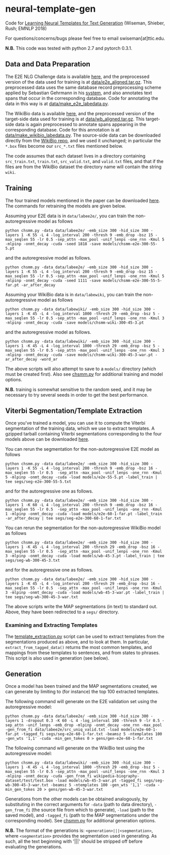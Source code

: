 # neural-template-gen

Code for [Learning Neural Templates for Text Generation](https://arxiv.org/abs/1808.10122) (Wiseman, Shieber, Rush; EMNLP 2018)

For questions/concerns/bugs please feel free to email swiseman[at]ttic.edu.

**N.B.** This code was tested with python 2.7 and pytorch 0.3.1.

## Data and Data Preparation

The E2E NLG Challenge data is available [here](http://www.macs.hw.ac.uk/InteractionLab/E2E/), and the preprocessed version of the data used for training is at [data/e2e_aligned.tar.gz](https://github.com/harvardnlp/neural-template-gen/blob/master/data/e2e_aligned.tar.gz). This preprocessed data uses the same database record preprocessing scheme applied by Sebastian Gehrmann in his [system](https://github.com/sebastianGehrmann/OpenNMT-py/tree/diverse_ensemble), and also annotates text spans that occur in the corresponding database. Code for annotating the data in this way is at [data/make_e2e_labedata.py](https://github.com/harvardnlp/neural-template-gen/blob/master/data/make_e2e_labedata.py).


The WikiBio data is available [here](https://github.com/DavidGrangier/wikipedia-biography-dataset), and the preprocessed version of the target-side data used for training is at [data/wb_aligned.tar.gz](https://github.com/harvardnlp/neural-template-gen/blob/master/data/wb_aligned.tar.gz). This target-side data is again preprocessed to annotate spans appearing in the corresponding database. Code for this annotation is at [data/make_wikibio_labedata.py](https://github.com/harvardnlp/neural-template-gen/blob/master/data/make_wikibio_labedata.py). The source-side data can be downloaded directly from the [WikiBio repo](https://github.com/DavidGrangier/wikipedia-biography-dataset), and we used it unchanged; in particular the `*.box` files become our `src_*.txt` files mentioned below.


The code assumes that each dataset lives in a directory containing `src_train.txt`, `train.txt`, `src_valid.txt`, and `valid.txt` files, and that if the files are from the WikiBio dataset the directory name will contain the string `wiki`.

## Training
The four trained models mentioned in the paper can be downloaded [here](https://drive.google.com/drive/folders/1iv71Oq7cmXRY6h2jn0QzlYbbr0GwHCfA?usp=sharing). The commands for retraining the models are given below.

Assuming your E2E data is in `data/labee2e/`, you can train the non-autoregressive model as follows

```
python chsmm.py -data data/labee2e/ -emb_size 300 -hid_size 300 -layers 1 -K 55 -L 4 -log_interval 200 -thresh 9 -emb_drop -bsz 15 -max_seqlen 55 -lr 0.5 -sep_attn -max_pool -unif_lenps -one_rnn -Kmul 5 -mlpinp -onmt_decay -cuda -seed 1818 -save models/chsmm-e2e-300-55-5.pt
```

and the autoregressive model as follows.

```
python chsmm.py -data data/labee2e/ -emb_size 300 -hid_size 300 -layers 1 -K 55 -L 4 -log_interval 200 -thresh 9 -emb_drop -bsz 15 -max_seqlen 55 -lr 0.5 -sep_attn -max_pool -unif_lenps -one_rnn -Kmul 5 -mlpinp -onmt_decay -cuda -seed 1111 -save models/chsmm-e2e-300-55-5-far.pt -ar_after_decay
```


Assuming your WikiBio data is in `data/labewiki`, you can train the non-autoregressive model as follows

```
python chsmm.py -data data/labewiki/ -emb_size 300 -hid_size 300 -layers 1 -K 45 -L 4 -log_interval 1000 -thresh 29 -emb_drop -bsz 5 -max_seqlen 55 -lr 0.5 -sep_attn -max_pool -unif_lenps -one_rnn -Kmul 3 -mlpinp -onmt_decay -cuda -save models/chsmm-wiki-300-45-3.pt
```

and the autoregressive model as follows.

```
python chsmm.py -data data/labewiki/ -emb_size 300 -hid_size 300 -layers 1 -K 45 -L 4 -log_interval 1000 -thresh 29 -emb_drop -bsz 5 -max_seqlen 55 -lr 0.5 -sep_attn -max_pool -unif_lenps -one_rnn -Kmul 3 -mlpinp -onmt_decay -cuda -save models/chsmm-wiki-300-45-3-war.pt -ar_after_decay -word_ar
```

The above scripts will also attempt to save to a `models/` directory (which must be created first). Also see [chsmm.py](https://github.com/harvardnlp/neural-template-gen/blob/master/chsmm.py) for additional training and model options.

**N.B.** training is somewhat sensitive to the random seed, and it may be necessary to try several seeds in order to get the best performance.


## Viterbi Segmentation/Template Extraction

Once you've trained a model, you can use it to compute the Viterbi segmentation of the training data, which we use to extract templates. A gzipped tarball containing Viterbi segmentations corresponding to the four models above can be downloaded [here](https://drive.google.com/file/d/1ON4ROs_coDNmVt3-JON4wK1Kc_NkIV2M/view?usp=sharing).

You can rerun the segmentation for the non-autoregressive E2E model as follows

```
python chsmm.py -data data/labee2e/ -emb_size 300 -hid_size 300 -layers 1 -K 55 -L 4 -log_interval 200 -thresh 9 -emb_drop -bsz 16 -max_seqlen 55 -lr 0.5  -sep_attn -max_pool -unif_lenps -one_rnn -Kmul 5 -mlpinp -onmt_decay -cuda -load models/e2e-55-5.pt -label_train | tee segs/seg-e2e-300-55-5.txt
```

and for the autoregressive one as follows.

```
python chsmm.py -data data/labee2e/ -emb_size 300 -hid_size 300 -layers 1 -K 60 -L 4 -log_interval 200 -thresh 9 -emb_drop -bsz 16 -max_seqlen 55 -lr 0.5  -sep_attn -max_pool -unif_lenps -one_rnn -Kmul 1 -mlpinp -onmt_decay -cuda -load models/e2e-60-1-far.pt -label_train -ar_after_decay | tee segs/seg-e2e-300-60-1-far.txt
```

You can rerun the segmentation for the non-autoregressive WikiBio model as follows

```
python chsmm.py -data data/labee2e/ -emb_size 300 -hid_size 300 -layers 1 -K 45 -L 4 -log_interval 200 -thresh 29 -emb_drop -bsz 16 -max_seqlen 55 -lr 0.5  -sep_attn -max_pool -unif_lenps -one_rnn -Kmul 3 -mlpinp -onmt_decay -cuda -load models/wb-45-3.pt -label_train | tee segs/seg-wb-300-45-3.txt
```

and for the autoregressive one as follows.

```
python chsmm.py -data data/labee2e/ -emb_size 300 -hid_size 300 -layers 1 -K 45 -L 4 -log_interval 200 -thresh 29 -emb_drop -bsz 16 -max_seqlen 55 -lr 0.5  -sep_attn -max_pool -unif_lenps -one_rnn -Kmul 3 -mlpinp -onmt_decay -cuda -load models/wb-45-3-war.pt -label_train | tee segs/seg-wb-300-45-3-war.txt
```

The above scripts write the MAP segmentations (in text) to standard out. Above, they have been redirected to a `segs/` directory.

### Examining and Extracting Templates
The [template_extraction.py](https://github.com/harvardnlp/neural-template-gen/blob/master/template_extraction.py) script can be used to extract templates from the segmentations produced as above, and to look at them. In particular, `extract_from_tagged_data()` returns the most common templates, and mappings from these templates to sentences, and from states to phrases. This script is also used in generation (see below).


## Generation
Once a model has been trained and the MAP segmentations created, we can generate by limiting to (for instance) the top 100 extracted templates.

The following command will generate on the E2E validation set using the autoregressive model:

```
python chsmm.py -data data/labee2e/ -emb_size 300 -hid_size 300 -layers 1 -dropout 0.3 -K 60 -L 4 -log_interval 100 -thresh 9 -lr 0.5 -sep_attn -unif_lenps -emb_drop -mlpinp -onmt_decay -one_rnn -max_pool -gen_from_fi data/labee2e/src_uniq_valid.txt -load models/e2e-60-1-far.pt -tagged_fi segs/seg-e2e-60-1-far.txt -beamsz 5 -ntemplates 100 -gen_wts '1,1' -cuda -min_gen_tokes 0 > gens/gen-e2e-60-1-far.txt
```

The following command will generate on the WikiBio test using the autoregressive model:
```
python chsmm.py -data data/labewiki/ -emb_size 300 -hid_size 300 -layers 1 -K 45 -L 4 -log_interval 1000 -thresh 29 -emb_drop -bsz 5 -max_seqlen 55 -lr 0.5 -sep_attn -max_pool -unif_lenps -one_rnn -Kmul 3 -mlpinp -onmt_decay -cuda -gen_from_fi wikipedia-biography-dataset/test/test.box -load models/wb-45-3-war.pt -tagged_fi segs/seg-wb-300-45-3-war.txt -beamsz 5 -ntemplates 100 -gen_wts '1,1' -cuda -min_gen_tokes 20 > gens/gen-wb-45-3-war.txt
```

Generations from the other models can be obtained analogously, by substituting in the correct arguments for `-data` (path to data directory), `-gen_from_fi` (the source file from which to generate), `-load` (path to the saved model), and `-tagged_fi` (path to the MAP segmentations under the corresponding model). See [chsmm.py](https://github.com/harvardnlp/neural-template-gen/blob/master/chsmm.py) for additional generation options.


**N.B.** The format of the generations is: `<generation>|||<segmentation>`, where `<segmentation>` provides the segmentation used in generating. As such, all the text beginning with '|||' should be stripped off before evaluating the generations.
